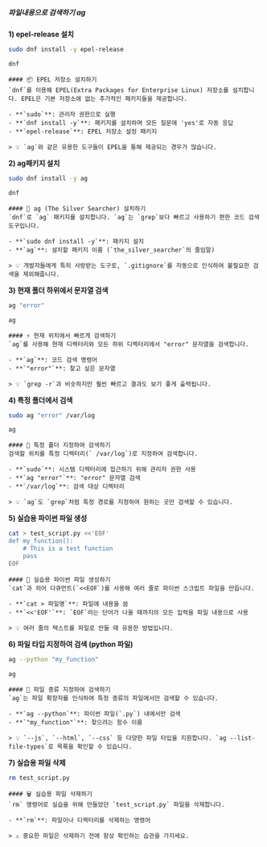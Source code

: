 ##### 파일내용으로 검색하기 ag #####

**1) epel-release 설치**

```bash
sudo dnf install -y epel-release
```

```tech
dnf
```

```desc
#### 📦 EPEL 저장소 설치하기
`dnf`를 이용해 EPEL(Extra Packages for Enterprise Linux) 저장소를 설치합니다. EPEL은 기본 저장소에 없는 추가적인 패키지들을 제공합니다.

- **`sudo`**: 관리자 권한으로 실행
- **`dnf install -y`**: 패키지를 설치하며 모든 질문에 'yes'로 자동 응답
- **`epel-release`**: EPEL 저장소 설정 패키지

> 💡 `ag`와 같은 유용한 도구들이 EPEL을 통해 제공되는 경우가 많습니다.
```
**2) ag패키지 설치**

```bash
sudo dnf install -y ag
```

```tech
dnf
```

```desc
#### 🚀 ag (The Silver Searcher) 설치하기
`dnf`로 `ag` 패키지를 설치합니다. `ag`는 `grep`보다 빠르고 사용하기 편한 코드 검색 도구입니다.

- **`sudo dnf install -y`**: 패키지 설치
- **`ag`**: 설치할 패키지 이름 (`the_silver_searcher`의 줄임말)

> 💡 개발자들에게 특히 사랑받는 도구로, `.gitignore`를 자동으로 인식하여 불필요한 검색을 제외해줍니다.
```

**3) 현재 폴더 하위에서 문자열 검색**

```bash
ag "error"
```

```tech
ag
```

```desc
#### ⚡️ 현재 위치에서 빠르게 검색하기
`ag`를 사용해 현재 디렉터리와 모든 하위 디렉터리에서 "error" 문자열을 검색합니다.

- **`ag`**: 코드 검색 명령어
- **`"error"`**: 찾고 싶은 문자열

> 💡 `grep -r`과 비슷하지만 훨씬 빠르고 결과도 보기 좋게 출력됩니다.
```

**4) 특정 폴더에서 검색**

```bash
sudo ag "error" /var/log
```

```tech
ag
```

```desc
#### 🎯 특정 폴더 지정하여 검색하기
검색할 위치를 특정 디렉터리(` /var/log`)로 지정하여 검색합니다.

- **`sudo`**: 시스템 디렉터리에 접근하기 위해 관리자 권한 사용
- **`ag "error"`**: "error" 문자열 검색
- **`/var/log`**: 검색 대상 디렉터리

> 💡 `ag`도 `grep`처럼 특정 경로를 지정하여 원하는 곳만 검색할 수 있습니다.
```

**5) 실습용 파이썬 파일 생성**
```bash
cat > test_script.py <<'EOF'
def my_function():
    # This is a test function
    pass
EOF
```

```desc
#### 🐍 실습용 파이썬 파일 생성하기
`cat`과 히어 다큐먼트(`<<EOF`)를 사용해 여러 줄로 파이썬 스크립트 파일을 만듭니다.

- **`cat > 파일명`**: 파일에 내용을 씀
- **`<<'EOF'`**: `EOF`라는 단어가 나올 때까지의 모든 입력을 파일 내용으로 사용

> 💡 여러 줄의 텍스트를 파일로 만들 때 유용한 방법입니다.
```

**6) 파일 타입 지정하여 검색 (python 파일)**

```bash
ag --python "my_function"
```

```tech
ag
```

```desc
#### 🐍 파일 종류 지정하여 검색하기
`ag`는 파일 확장자를 인식하여 특정 종류의 파일에서만 검색할 수 있습니다.

- **`ag --python`**: 파이썬 파일(`.py`) 내에서만 검색
- **`"my_function"`**: 찾으려는 함수 이름

> 💡 `--js`, `--html`, `--css` 등 다양한 파일 타입을 지원합니다. `ag --list-file-types`로 목록을 확인할 수 있습니다.
```

**7) 실습용 파일 삭제**
```bash
rm test_script.py
```

```desc
#### 🗑️ 실습용 파일 삭제하기
`rm` 명령어로 실습을 위해 만들었던 `test_script.py` 파일을 삭제합니다.

- **`rm`**: 파일이나 디렉터리를 삭제하는 명령어

> ⚠️ 중요한 파일은 삭제하기 전에 항상 확인하는 습관을 가지세요.
```
